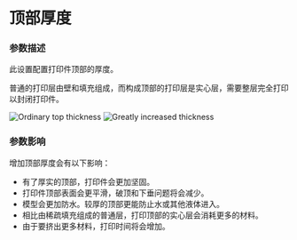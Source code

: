 顶部厚度
====
### **参数描述**
此设置配置打印件顶部的厚度。

普通的打印层由壁和填充组成，而构成顶部的打印层是实心层，需要整层完全打印以封闭打印件。

![Ordinary top thickness](../images/top_bottom_thickness_0.8.png) 
![Greatly increased thickness](../images/top_thickness.png)

### **参数影响**
增加顶部厚度会有以下影响：
* 有了厚实的顶部，打印件会更加坚固。
* 打印件顶部表面会更平滑，破顶和下垂问题将会减少。
* 模型会更加防水。较厚的顶部更能防止水或其他液体进入。
* 相比由稀疏填充组成的普通层，打印顶部的实心层会消耗更多的材料。
* 由于要挤出更多材料，打印时间将会增加。